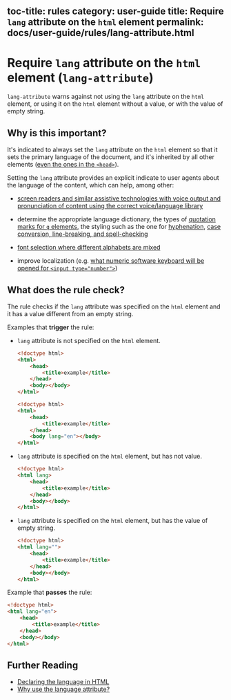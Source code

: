 toc-title: rules
category: user-guide
title: Require `lang` attribute on the `html` element
permalink: docs/user-guide/rules/lang-attribute.html
---
# Require `lang` attribute on the `html` element (`lang-attribute`)

`lang-attribute` warns against not using the `lang` attribute on the
`html` element, or using it on the `html` element without a value, or
with the value of empty string.

## Why is this important?

It's indicated to always set the `lang` attribute on the `html` element
so that it sets the primary language of the document, and it's inherited
by all other elements ([even the ones in the
`<head>`](https://www.w3.org/International/questions/qa-html-language-declarations#basics)).

Setting the `lang` attribute provides an explicit indicate to user
agents about the language of the content, which can help, among other:

* [screen readers and similar assistive technologies with voice
  output and pronunciation of content using the correct voice/language
  library](http://blog.adrianroselli.com/2015/01/on-use-of-lang-attribute.html)

* determine the appropriate language dictionary, the types of
  [quotation marks for `q` elements](https://www.w3.org/International/questions/qa-lang-why#rendering),
  the styling such as the one for
  [hyphenation](http://www.quirksmode.org/blog/archives/2012/11/hyphenation_wor.html),
  [case conversion, line-breaking, and
  spell-checking](https://www.w3.org/International/questions/qa-lang-why#authoring)

* [font selection where different alphabets are
  mixed](https://www.w3.org/International/questions/qa-lang-why#fonts)

* improve localization (e.g. [what numeric software keyboard will be
  opened for `<input type="number">`](https://ctrl.blog/entry/html5-input-number-localization))

## What does the rule check?

The rule checks if the `lang` attribute was specified on the
`html` element and it has a value different from an empty string.

Examples that **trigger** the rule:

* `lang` attribute is not specified on the `html` element.

  ```html
  <!doctype html>
  <html>
      <head>
          <title>example</title>
      </head>
      <body></body>
  </html>
  ```

  ```html
  <!doctype html>
  <html>
      <head>
          <title>example</title>
      </head>
      <body lang="en"></body>
  </html>
  ```

* `lang` attribute is specified on the `html` element,
  but has not value.

  ```html
  <!doctype html>
  <html lang>
      <head>
          <title>example</title>
      </head>
      <body></body>
  </html>
  ```

* `lang` attribute is specified on the `html` element,
  but has the value of empty string.

  ```html
  <!doctype html>
  <html lang="">
      <head>
          <title>example</title>
      </head>
      <body></body>
  </html>
  ```

Example that **passes** the rule:

```html
<!doctype html>
<html lang="en">
    <head>
        <title>example</title>
    </head>
    <body></body>
</html>
```

## Further Reading

* [Declaring the language in HTML](https://www.w3.org/International/questions/qa-html-language-declarations)
* [Why use the language attribute?](https://www.w3.org/International/questions/qa-lang-why)
